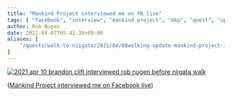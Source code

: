```yaml
---
title: "Mankind Project interviewed me on FB live"
tags: [ "facebook", "interview", "mankind project", "mkp", "quest", "update", "video", "walk" ]
author: Rob Nugen
date: 2021-04-07T05:41:38+09:00
aliases: [
    "/quests/walk-to-niigata/2021/04/08walking-update-mankind-project-interviewed-me-for-their-podcast-"
]
---
```


[![2021 apr 10 brandon clift interviewed rob nugen before niigata walk](//b.robnugen.com/blog/2021/2021_apr_10_brandon_clift_interviewed_rob_nugen_before_niigata_walk.png)](https://www.facebook.com/thunderrabbit/posts/10165132576065716)

([Mankind Project interviewed me on Facebook live](https://www.facebook.com/thunderrabbit/posts/10165132576065716))
